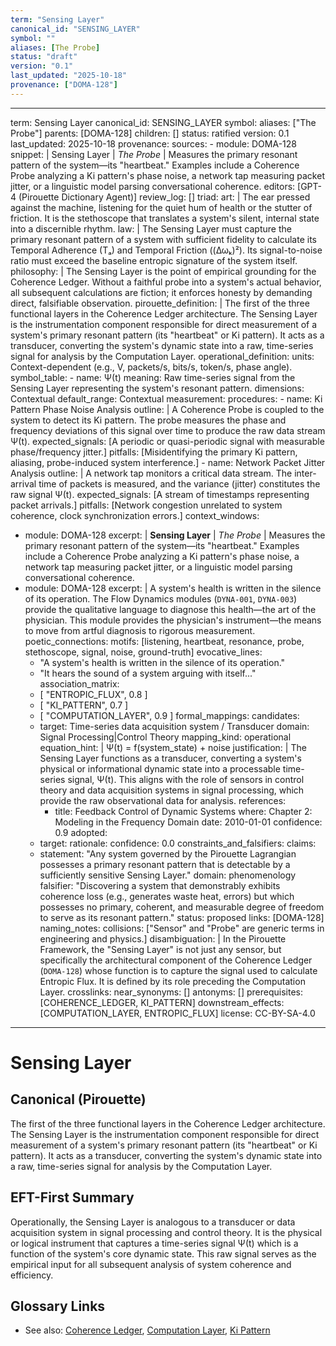 ```yaml
---
term: "Sensing Layer"
canonical_id: "SENSING_LAYER"
symbol: ""
aliases: [The Probe]
status: "draft"
version: "0.1"
last_updated: "2025-10-18"
provenance: ["DOMA-128"]
---
```


---
term: Sensing Layer
canonical_id: SENSING_LAYER
symbol: 
aliases: ["The Probe"]
parents: [DOMA-128]
children: []
status: ratified
version: 0.1
last_updated: 2025-10-18
provenance:
  sources:
    - module: DOMA-128
      snippet: |
        Sensing Layer | *The Probe* | Measures the primary resonant pattern of the system—its "heartbeat." Examples include a Coherence Probe analyzing a Ki pattern's phase noise, a network tap measuring packet jitter, or a linguistic model parsing conversational coherence.
  editors: [GPT-4 (Pirouette Dictionary Agent)]
  review_log: []
triad:
  art: |
    The ear pressed against the machine, listening for the quiet hum of health or the stutter of friction. It is the stethoscope that translates a system's silent, internal state into a discernible rhythm.
  law: |
    The Sensing Layer must capture the primary resonant pattern of a system with sufficient fidelity to calculate its Temporal Adherence (Tₐ) and Temporal Friction ((Δωₖ)²). Its signal-to-noise ratio must exceed the baseline entropic signature of the system itself.
  philosophy: |
    The Sensing Layer is the point of empirical grounding for the Coherence Ledger. Without a faithful probe into a system's actual behavior, all subsequent calculations are fiction; it enforces honesty by demanding direct, falsifiable observation.
pirouette_definition: |
  The first of the three functional layers in the Coherence Ledger architecture. The Sensing Layer is the instrumentation component responsible for direct measurement of a system's primary resonant pattern (its "heartbeat" or Ki pattern). It acts as a transducer, converting the system's dynamic state into a raw, time-series signal for analysis by the Computation Layer.
operational_definition:
  units: Context-dependent (e.g., V, packets/s, bits/s, token/s, phase angle).
  symbol_table:
    - name: Ψ(t)
      meaning: Raw time-series signal from the Sensing Layer representing the system's resonant pattern.
      dimensions: Contextual
      default_range: Contextual
  measurement:
    procedures:
      - name: Ki Pattern Phase Noise Analysis
        outline: |
          A Coherence Probe is coupled to the system to detect its Ki pattern. The probe measures the phase and frequency deviations of this signal over time to produce the raw data stream Ψ(t).
        expected_signals: [A periodic or quasi-periodic signal with measurable phase/frequency jitter.]
        pitfalls: [Misidentifying the primary Ki pattern, aliasing, probe-induced system interference.]
      - name: Network Packet Jitter Analysis
        outline: |
          A network tap monitors a critical data stream. The inter-arrival time of packets is measured, and the variance (jitter) constitutes the raw signal Ψ(t).
        expected_signals: [A stream of timestamps representing packet arrivals.]
        pitfalls: [Network congestion unrelated to system coherence, clock synchronization errors.]
context_windows:
  - module: DOMA-128
    excerpt: |
      **Sensing Layer** | *The Probe* | Measures the primary resonant pattern of the system—its "heartbeat." Examples include a Coherence Probe analyzing a Ki pattern's phase noise, a network tap measuring packet jitter, or a linguistic model parsing conversational coherence.
  - module: DOMA-128
    excerpt: |
      A system's health is written in the silence of its operation. The Flow Dynamics modules (`DYNA-001`, `DYNA-003`) provide the qualitative language to diagnose this health—the art of the physician. This module provides the physician's instrument—the means to move from artful diagnosis to rigorous measurement.
poetic_connections:
  motifs: [listening, heartbeat, resonance, probe, stethoscope, signal, noise, ground-truth]
  evocative_lines:
    - "A system's health is written in the silence of its operation."
    - "It hears the sound of a system arguing with itself..."
  association_matrix:
    - [ "ENTROPIC_FLUX", 0.8 ]
    - [ "KI_PATTERN", 0.7 ]
    - [ "COMPUTATION_LAYER", 0.9 ]
formal_mappings:
  candidates:
    - target: Time-series data acquisition system / Transducer
      domain: Signal Processing|Control Theory
      mapping_kind: operational
      equation_hint: |
        Ψ(t) = f(system_state) + noise
      justification: |
        The Sensing Layer functions as a transducer, converting a system's physical or informational dynamic state into a processable time-series signal, Ψ(t). This aligns with the role of sensors in control theory and data acquisition systems in signal processing, which provide the raw observational data for analysis.
      references:
        - title: Feedback Control of Dynamic Systems
          where: Chapter 2: Modeling in the Frequency Domain
          date: 2010-01-01
      confidence: 0.9
  adopted:
    - target:
      rationale:
      confidence: 0.0
constraints_and_falsifiers:
  claims:
    - statement: "Any system governed by the Pirouette Lagrangian possesses a primary resonant pattern that is detectable by a sufficiently sensitive Sensing Layer."
      domain: phenomenology
      falsifier: "Discovering a system that demonstrably exhibits coherence loss (e.g., generates waste heat, errors) but which possesses no primary, coherent, and measurable degree of freedom to serve as its resonant pattern."
      status: proposed
      links: [DOMA-128]
naming_notes:
  collisions: ["Sensor" and "Probe" are generic terms in engineering and physics.]
  disambiguation: |
    In the Pirouette Framework, the "Sensing Layer" is not just any sensor, but specifically the architectural component of the Coherence Ledger (`DOMA-128`) whose function is to capture the signal used to calculate Entropic Flux. It is defined by its role preceding the Computation Layer.
crosslinks:
  near_synonyms: []
  antonyms: []
  prerequisites: [COHERENCE_LEDGER, KI_PATTERN]
  downstream_effects: [COMPUTATION_LAYER, ENTROPIC_FLUX]
license: CC-BY-SA-4.0
---

# Sensing Layer

## Canonical (Pirouette)
The first of the three functional layers in the Coherence Ledger architecture. The Sensing Layer is the instrumentation component responsible for direct measurement of a system's primary resonant pattern (its "heartbeat" or Ki pattern). It acts as a transducer, converting the system's dynamic state into a raw, time-series signal for analysis by the Computation Layer.

## EFT-First Summary
Operationally, the Sensing Layer is analogous to a transducer or data acquisition system in signal processing and control theory. It is the physical or logical instrument that captures a time-series signal Ψ(t) which is a function of the system's core dynamic state. This raw signal serves as the empirical input for all subsequent analysis of system coherence and efficiency.

## Glossary Links
- See also: [Coherence Ledger](link), [Computation Layer](link), [Ki Pattern](link)
